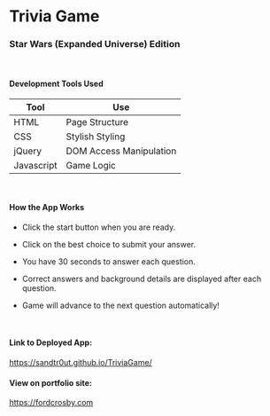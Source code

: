 # Trivia Game
### Star Wars (Expanded Universe) Edition

<br>

#### Development Tools Used
Tool | Use
---- | ---
HTML | Page Structure
CSS | Stylish Styling
jQuery | DOM Access Manipulation
Javascript | Game Logic

<br>

#### How the App Works
 * Click the start button when you are ready.

 * Click on the best choice to submit your answer.
 
 * You have 30 seconds to answer each question.

 * Correct answers and background details are displayed after each question.
 
 * Game will advance to the next question automatically!
 
 <br>
 
 #### Link to Deployed App:
 https://sandtr0ut.github.io/TriviaGame/
 
 #### View on portfolio site:
 https://fordcrosby.com

